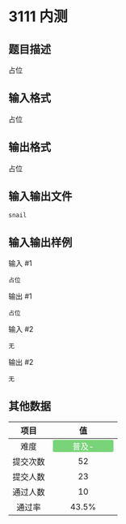# 3111 内测

## 题目描述

占位

## 输入格式

占位

## 输出格式

占位

## 输入输出文件

`snail`

## 输入输出样例

输入 #1
```
占位
```
输出 #1
```
占位
```
输入 #2
```
无
```
输出 #2
```
无
```

## 其他数据

|项目|值|
|:---:|:---:|
|难度|<span style="text-align: center; display: inline-block; border-radius: 3px; color: white; width: 120px; height: 24px; background-color: #79d479">普及-</span>|
|提交次数|$52$|
|提交人数|$23$|
|通过人数|$10$|
|通过率|$43.5\%$|

